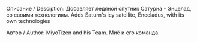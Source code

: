 Описание / Desciption:
Добавляет ледяной спутник Сатурна - Энцелад, со своими технологиям.
Adds Saturn's icy satellite, Enceladus, with its own technologies

Автор / Author:
MiyoTizen and his Team.
Миё и его команда.
